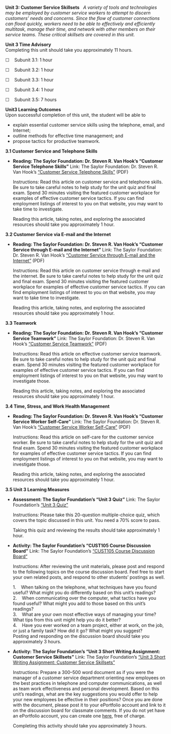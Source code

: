 **Unit 3: Customer Service Skillsets** <span id="3"></span> 
*A variety of tools and technologies may be employed by customer service
workers to attempt to discern customers’ needs and concerns. Since the
flow of customer connections can flood quickly, workers need to be able
to effectively and efficiently multitask, manage their time, and network
with other members on their service teams. These critical skillsets are
covered in this unit.*

**Unit 3 Time Advisory**  
Completing this unit should take you approximately 11 hours.  
  
 ☐    Subunit 3.1: 1 hour  
  
 ☐    Subunit 3.2: 1 hour  
  
 ☐    Subunit 3.3: 1 hour  
  
 ☐    Subunit 3.4: 1 hour  
  
 ☐    Subunit 3.5: 7 hours

**Unit3 Learning Outcomes**  
Upon successful completion of this unit, the student will be able to
-   explain essential customer service skills using the telephone,
    email, and Internet;
-   outline methods for effective time management; and
-   propose tactics for productive teamwork.

**3.1 Customer Service and Telephone Skills** <span id="3.1"></span> 
-   **Reading: The Saylor Foundation: Dr. Steven R. Van Hook’s “Customer
    Service Telephone Skills”**
    Link: The Saylor Foundation: Dr. Steven R. Van Hook’s [“Customer
    Service Telephone
    Skills”](http://www.saylor.org/site/wp-content/uploads/2013/03/CUST105-3.1-FINAL.pdf)
    (PDF)  
      
     Instructions: Read this article on customer service and telephone
    skills. Be sure to take careful notes to help study for the unit
    quiz and final exam. Spend 30 minutes visiting the featured customer
    workplace for examples of effective customer service tactics. If you
    can find employment listings of interest to you on that website, you
    may want to take time to investigate.  
      
     Reading this article, taking notes, and exploring the associated
    resources should take you approximately 1 hour.

**3.2 Customer Service via E-mail and the Internet** <span
id="3.2"></span> 
-   **Reading: The Saylor Foundation: Dr. Steven R. Van Hook’s “Customer
    Service through E-mail and the Internet”**
    Link: The Saylor Foundation: Dr. Steven R. Van Hook’s [“Customer
    Service through E-mail and the
    Internet”](http://www.saylor.org/site/wp-content/uploads/2013/03/CUST105-3.2-FINAL.pdf)
    (PDF)  
      
     Instructions: Read this article on customer service through e-mail
    and the internet. Be sure to take careful notes to help study for
    the unit quiz and final exam. Spend 30 minutes visiting the featured
    customer workplace for examples of effective customer service
    tactics. If you can find employment listings of interest to you on
    that website, you may want to take time to investigate.  
      
     Reading this article, taking notes, and exploring the associated
    resources should take you approximately 1 hour.

**3.3 Teamwork** <span id="3.3"></span> 
-   **Reading: The Saylor Foundation: Dr. Steven R. Van Hook’s “Customer
    Service Teamwork”**
    Link: The Saylor Foundation: Dr. Steven R. Van Hook’s [“Customer
    Service
    Teamwork”](http://www.saylor.org/site/wp-content/uploads/2013/03/CUST105-3.3-FINAL.pdf)
    (PDF)  
      
     Instructions: Read this article on effective customer service
    teamwork. Be sure to take careful notes to help study for the unit
    quiz and final exam. Spend 30 minutes visiting the featured customer
    workplace for examples of effective customer service tactics. If you
    can find employment listings of interest to you on that website, you
    may want to investigate those.  
      
     Reading this article, taking notes, and exploring the associated
    resources should take you approximately 1 hour.

**3.4 Time, Stress, and Work Health Management** <span id="3.4"></span> 
-   **Reading: The Saylor Foundation: Dr. Steven R. Van Hook’s “Customer
    Service Worker Self-Care”**
    Link: The Saylor Foundation: Dr. Steven R. Van Hook’s [“Customer
    Service Worker
    Self-Care”](http://www.saylor.org/site/wp-content/uploads/2013/03/CUST105-3.4-FINAL.pdf)
    (PDF)  
      
     Instructions: Read this article on self-care for the customer
    service worker. Be sure to take careful notes to help study for the
    unit quiz and final exam. Spend 30 minutes visiting the featured
    customer workplace for examples of effective customer service
    tactics. If you can find employment listings of interest to you on
    that website, you may want to investigate those.  
      
     Reading this article, taking notes, and exploring the associated
    resources should take you approximately 1 hour.

**3.5 Unit 3 Learning Measures** <span id="3.5"></span> 
-   **Assessment: The Saylor Foundation’s “Unit 3 Quiz”**
    Link: The Saylor Foundation’s [“Unit 3
    Quiz”](http://school.saylor.org/mod/quiz/view.php?id=1296)  
      
     Instructions: Please take this 20-question multiple-choice quiz,
    which covers the topic discussed in this unit. You need a 70% score
    to pass.  
      
     Taking this quiz and reviewing the results should take
    approximately 1 hour.

-   **Activity: The Saylor Foundation’s “CUST105 Course Discussion
    Board”**
    Link: The Saylor Foundation’s [“CUST105 Course Discussion
    Board”](http://forums.saylor.org/forum/certification/cust105/)  
      
     Instructions: After reviewing the unit materials, please post and
    respond to the following topics on the course discussion board. Feel
    free to start your own related posts, and respond to other students’
    postings as well.  
      
     1.    When talking on the telephone, what techniques have you found
    useful? What might you do differently based on this unit’s
    readings?  
     2.    When communicating over the computer, what tactics have you
    found useful? What might you add to those based on this unit’s
    readings?  
     3.    What are your own most effective ways of managing your time?
    What tips from this unit might help you do it better?  
     4.    Have you ever worked on a team project, either at work, on
    the job, or just a family task? How did it go? What might you
    suggest?  
     Posting and responding on the discussion board should take you
    approximately 3 hours.

-   **Activity: The Saylor Foundation’s “Unit 3 Short Writing
    Assignment: Customer Service Skillsets”**
    Link: The Saylor Foundation’s [“Unit 3 Short Writing Assignment:
    Customer Service
    Skillsets”](http://forums.saylor.org/forum/certification/cust105/)  
      
     Instructions: Prepare a 300–500 word document as if you were the
    manager of a customer service department orienting new employees on
    the best practices in telephone and computer communications, as well
    as team work effectiveness and personal development. Based on this
    unit’s readings, what are the key suggestions you would offer to
    help your new employees be effective in their positions? Once you
    are done with the document, please post it to your ePortfolio
    account and link to it on the discussion board for classmate
    comments. If you do not yet have an ePortfolio account, you can
    create one [here](http://eportfolio.saylor.org/), free of charge.  
      
     Completing this activity should take you approximately 3 hours.


